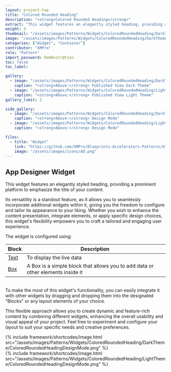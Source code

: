 ```yaml
---
layout: project-top
title: "Colored Rounded Heading"
description: "<strong>Colored Rounded Heading</strong>"
extract: "This widget features an elegantly styled heading, providing a prominent platform to emphasize the title of your content."
weight: 4
thumbnail: "/assets/images/Patterns/Widgets/ColoredRoundedHeading/DarkTheme/ColoredRoundedHeadingPublishedMode.png"
image: "/assets/images/Patterns/Widgets/ColoredRoundedHeading/DarkTheme/ColoredRoundedHeadingPublishedMode.png"
categories: ["Widget", "Container"]
contributor: "XMPro"
role: "Pattern"
import_password: Dem0nstr@t1on
toc: false
toc_label: 

gallery:
  - image: "/assets/images/Patterns/Widgets/ColoredRoundedHeading/DarkTheme/ColoredRoundedHeadingPublishedMode.png"
    caption: "<strong>Above:</strong> Published View Dark Theme"
  - image: "/assets/images/Patterns/Widgets/ColoredRoundedHeading/LightTheme/ColoredRoundedHeadingPublishedMode.png"
    caption: "<strong>Above:</strong> Published View Light Theme"
gallery_limit: 2

side_gallery:
  - image: "/assets/images/Patterns/Widgets/ColoredRoundedHeading/DarkTheme/ColoredRoundedHeadingDesignMode.png"
    caption: "<strong>Above:</strong> Design Mode"
  - image: "/assets/images/Patterns/Widgets/ColoredRoundedHeading/LightTheme/ColoredRoundedHeadingDesignMode.png"
    caption: "<strong>Above:</strong> Design Mode"

files:
  - title: "Widget"
    link: "https://github.com/XMPro/Blueprints-Accelerators-Patterns/blob/master/Patterns/Widgets/Colored%20Rounded%20Heading.xwid"
    image: "/assets/images/icons/AD.png"
---
```


## App Designer Widget
This widget features an elegantly styled heading, providing a prominent platform to emphasize the title of your content. 

Its versatility is a standout feature, as it allows you to seamlessly incorporate additional widgets within it, giving you the freedom to configure and tailor its appearance to your liking. Whether you wish to enhance the content presentation, integrate elements, or apply specific design choices, this widget's flexibility empowers you to craft a tailored and engaging user experience.

The widget is configured using:

| Block                                  | Description                                                  |
| -------------------------------------- | ------------------------------------------------------------ |
| [Text](https://documentation.xmpro.com/blocks-toolbox/basic/text) | To display the live data |
| [Box](https://documentation.xmpro.com/blocks-toolbox/layout/box-and-data-repeater-box) | A Box is a simple block that allows you to add data or other elements inside it |

<br />
To make the most of this widget's functionality, you can easily integrate it with other widgets by dragging and dropping them into the designated "Blocks" or any layout elements of your choice. 

This flexible approach allows you to create dynamic and feature-rich content by combining different widgets, enhancing the overall usability and visual appeal of your project. Feel free to experiment and configure your layout to suit your specific needs and creative preferences.
<div class="inline_image">{% include framework/shortcodes/image.html src="/assets/images/Patterns/Widgets/ColoredRoundedHeading/DarkTheme/ColoredRoundedHeadingDesignMode.png" %}</div>
<div class="inline_image">{% include framework/shortcodes/image.html src="/assets/images/Patterns/Widgets/ColoredRoundedHeading/LightTheme/ColoredRoundedHeadingDesignMode.png" %}</div>